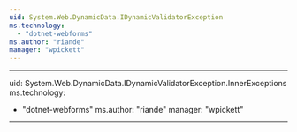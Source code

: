 ```yaml
---
uid: System.Web.DynamicData.IDynamicValidatorException
ms.technology: 
  - "dotnet-webforms"
ms.author: "riande"
manager: "wpickett"
---
```


---
uid: System.Web.DynamicData.IDynamicValidatorException.InnerExceptions
ms.technology: 
  - "dotnet-webforms"
ms.author: "riande"
manager: "wpickett"
---

